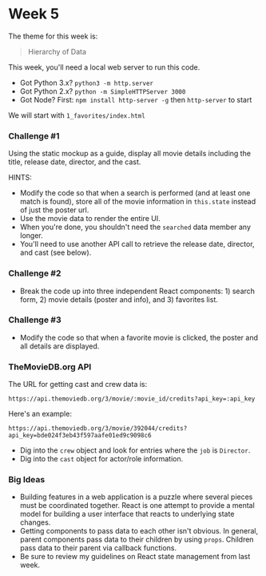 # Week 5

The theme for this week is:

> Hierarchy of Data

This week, you'll need a local web server to run this code.

* Got Python 3.x? `python3 -m http.server`
* Got Python 2.x? `python -m SimpleHTTPServer 3000`
* Got Node? First: `npm install http-server -g` then `http-server` to start

We will start with `1_favorites/index.html`

### Challenge #1

Using the static mockup as a guide, display all movie details
including the title, release date, director, and the cast.

HINTS:

* Modify the code so that when a search is performed (and at least one match is found), store all of the movie information in `this.state` instead of just the poster url.  
* Use the movie data to render the entire UI.  
* When you're done, you shouldn't need the `searched` data member any longer.
* You'll need to use another API call to retrieve the release date, director, and cast (see below).

### Challenge #2

* Break the code up into three independent React components: 1) search form, 2) movie details (poster and info), and 3) favorites list.

### Challenge #3

* Modify the code so that when a favorite movie is clicked, the poster and all details are displayed.


### TheMovieDB.org API

The URL for getting cast and crew data is:

`https://api.themoviedb.org/3/movie/:movie_id/credits?api_key=:api_key`

Here's an example:

`https://api.themoviedb.org/3/movie/392044/credits?api_key=bde024f3eb43f597aafe01ed9c9098c6`

* Dig into the `crew` object and look for entries where the `job` is `Director`.
* Dig into the `cast` object for actor/role information.


### Big Ideas

* Building features in a web application is a puzzle where several pieces
must be coordinated together.  React is one attempt to provide a mental model
for building a user interface that reacts to underlying state changes.
* Getting components to pass data to each other isn't obvious.  In general, parent components pass data to their children
by using `props`.  Children pass data to their parent via callback functions.
* Be sure to review my guidelines on React state management from last week.
